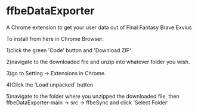 # ffbeDataExporter
A Chrome extension to get your user data out of Final Fantasy Brave Exvius

To install from here in Chrome Browser:

1)click the green 'Code' button and 'Download ZIP'

2)navigate to the downloaded file and unzip into whatever folder you wish.

3)go to Setting -> Extensions in Chrome.

4)Click the 'Load unpacked' button

5)navigate to the folder where you unzipped the downloaded file, then ffbeDataExporter-main -> src -> ffbeSync and click 'Select Folder'
